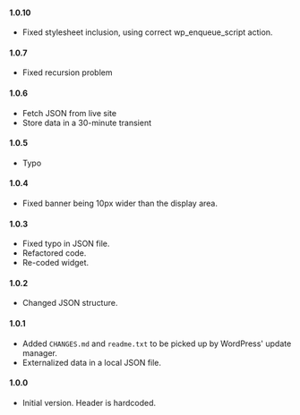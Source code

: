 #### 1.0.10
* Fixed stylesheet inclusion, using correct wp_enqueue_script action.

#### 1.0.7
* Fixed recursion problem

#### 1.0.6
* Fetch JSON from live site
* Store data in a 30-minute transient

#### 1.0.5
* Typo

#### 1.0.4
* Fixed banner being 10px wider than the display area.

#### 1.0.3
* Fixed typo in JSON file.
* Refactored code.
* Re-coded widget.

#### 1.0.2
* Changed JSON structure.

#### 1.0.1
* Added `CHANGES.md` and `readme.txt` to be picked up by WordPress' update manager.
* Externalized data in a local JSON file.

#### 1.0.0
* Initial version. Header is hardcoded.
